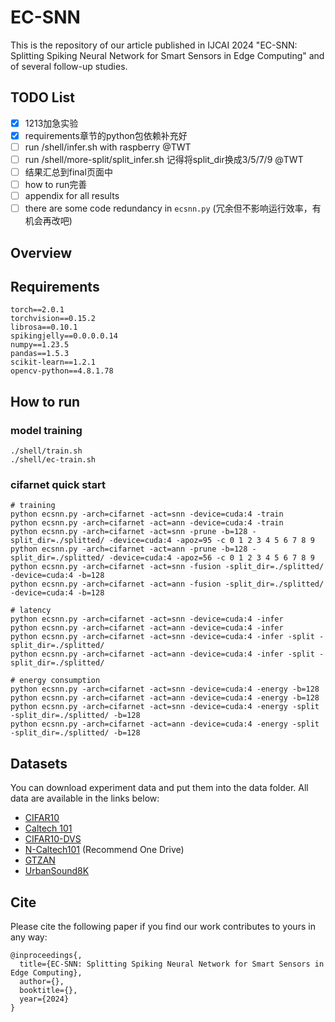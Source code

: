 # EC-SNN
This is the repository of our article published in IJCAI 2024 "EC-SNN: Splitting Spiking Neural Network for Smart Sensors in Edge Computing" and of several follow-up studies.

## TODO List

- [x] 1213加急实验
- [x] requirements章节的python包依赖补充好
- [ ] run /shell/infer.sh with raspberry @TWT
- [ ] run /shell/more-split/split_infer.sh 记得将split_dir换成3/5/7/9 @TWT
- [ ] 结果汇总到final页面中
- [ ] how to run完善
- [ ] appendix for all results
- [ ] there are some code redundancy in `ecsnn.py` (冗余但不影响运行效率，有机会再改吧)

## Overview

## Requirements

```
torch==2.0.1
torchvision==0.15.2
librosa==0.10.1
spikingjelly==0.0.0.0.14
numpy==1.23.5
pandas==1.5.3
scikit-learn==1.2.1
opencv-python==4.8.1.78
```

## How to run

### model training

```
./shell/train.sh
./shell/ec-train.sh
```

### cifarnet quick start
```
# training
python ecsnn.py -arch=cifarnet -act=snn -device=cuda:4 -train 
python ecsnn.py -arch=cifarnet -act=ann -device=cuda:4 -train 
python ecsnn.py -arch=cifarnet -act=snn -prune -b=128 -split_dir=./splitted/ -device=cuda:4 -apoz=95 -c 0 1 2 3 4 5 6 7 8 9
python ecsnn.py -arch=cifarnet -act=ann -prune -b=128 -split_dir=./splitted/ -device=cuda:4 -apoz=56 -c 0 1 2 3 4 5 6 7 8 9
python ecsnn.py -arch=cifarnet -act=snn -fusion -split_dir=./splitted/ -device=cuda:4 -b=128
python ecsnn.py -arch=cifarnet -act=ann -fusion -split_dir=./splitted/ -device=cuda:4 -b=128

# latency
python ecsnn.py -arch=cifarnet -act=snn -device=cuda:4 -infer 
python ecsnn.py -arch=cifarnet -act=ann -device=cuda:4 -infer 
python ecsnn.py -arch=cifarnet -act=snn -device=cuda:4 -infer -split -split_dir=./splitted/
python ecsnn.py -arch=cifarnet -act=ann -device=cuda:4 -infer -split -split_dir=./splitted/

# energy consumption
python ecsnn.py -arch=cifarnet -act=snn -device=cuda:4 -energy -b=128
python ecsnn.py -arch=cifarnet -act=ann -device=cuda:4 -energy -b=128
python ecsnn.py -arch=cifarnet -act=snn -device=cuda:4 -energy -split -split_dir=./splitted/ -b=128
python ecsnn.py -arch=cifarnet -act=ann -device=cuda:4 -energy -split -split_dir=./splitted/ -b=128
```

## Datasets

You can download experiment data and put them into the data folder. All data are available in the links below:

 - [CIFAR10](https://www.cs.toronto.edu/~kriz/cifar.html)
 - [Caltech 101](https://data.caltech.edu/records/mzrjq-6wc02)
 - [CIFAR10-DVS](https://figshare.com/articles/dataset/CIFAR10-DVS_New/4724671)
 - [N-Caltech101](https://www.garrickorchard.com/datasets/n-caltech101) (Recommend One Drive)
 - [GTZAN](https://www.kaggle.com/datasets/andradaolteanu/gtzan-dataset-music-genre-classification)
 - [UrbanSound8K](https://www.kaggle.com/datasets/chrisfilo/urbansound8k)

## Cite

Please cite the following paper if you find our work contributes to yours in any way:

```
@inproceedings{,
  title={EC-SNN: Splitting Spiking Neural Network for Smart Sensors in Edge Computing},
  author={},
  booktitle={},
  year={2024}
}
```
